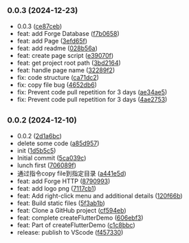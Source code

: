 ## <small>0.0.3 (2024-12-23)</small>

* 0.0.3 ([ce87ceb](https://github.com/Jewel105/flutter-project-forge/commit/ce87ceb))
* feat: add Forge Database ([f7b0658](https://github.com/Jewel105/flutter-project-forge/commit/f7b0658))
* feat: add Page ([3efd65f](https://github.com/Jewel105/flutter-project-forge/commit/3efd65f))
* feat: add readme ([028b56a](https://github.com/Jewel105/flutter-project-forge/commit/028b56a))
* feat: create page script ([e39070f](https://github.com/Jewel105/flutter-project-forge/commit/e39070f))
* feat: get project root path ([3bd2164](https://github.com/Jewel105/flutter-project-forge/commit/3bd2164))
* feat: handle page name ([32289f2](https://github.com/Jewel105/flutter-project-forge/commit/32289f2))
* fix: code structure ([ca71dc2](https://github.com/Jewel105/flutter-project-forge/commit/ca71dc2))
* fix: copy file bug ([4652db6](https://github.com/Jewel105/flutter-project-forge/commit/4652db6))
* fix: Prevent code pull repetition for 3 days ([ae34ae5](https://github.com/Jewel105/flutter-project-forge/commit/ae34ae5))
* fix: Prevent code pull repetition for 3 days ([4ae2753](https://github.com/Jewel105/flutter-project-forge/commit/4ae2753))



## <small>0.0.2 (2024-12-10)</small>

* 0.0.2 ([2d1a6bc](https://github.com/Jewel105/flutter-project-forge/commit/2d1a6bc))
* delete some code ([a85d957](https://github.com/Jewel105/flutter-project-forge/commit/a85d957))
* init ([1d5b5c5](https://github.com/Jewel105/flutter-project-forge/commit/1d5b5c5))
* Initial commit ([5ca039c](https://github.com/Jewel105/flutter-project-forge/commit/5ca039c))
* lunch first ([706089f](https://github.com/Jewel105/flutter-project-forge/commit/706089f))
* 通过指令copy file到指定目录 ([a441e5d](https://github.com/Jewel105/flutter-project-forge/commit/a441e5d))
* feat: add Forge HTTP ([8790993](https://github.com/Jewel105/flutter-project-forge/commit/8790993))
* feat: add logo png ([7117cb1](https://github.com/Jewel105/flutter-project-forge/commit/7117cb1))
* feat: Add right-click menu and additional details ([120f66b](https://github.com/Jewel105/flutter-project-forge/commit/120f66b))
* feat: Build static files ([5f3ab1b](https://github.com/Jewel105/flutter-project-forge/commit/5f3ab1b))
* feat: Clone a GitHub project ([cf594eb](https://github.com/Jewel105/flutter-project-forge/commit/cf594eb))
* feat: complete createFlutterDemo ([606ebf3](https://github.com/Jewel105/flutter-project-forge/commit/606ebf3))
* feat: Part of createFlutterDemo ([c1c8bbc](https://github.com/Jewel105/flutter-project-forge/commit/c1c8bbc))
* release: publish to VScode ([f457330](https://github.com/Jewel105/flutter-project-forge/commit/f457330))



